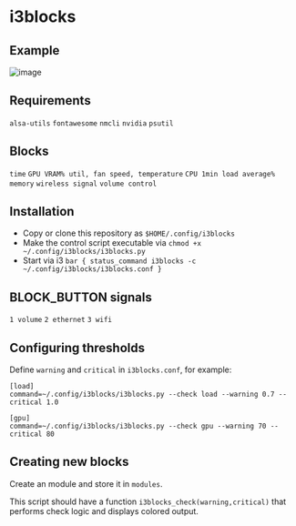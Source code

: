 # i3blocks

## Example
![image](https://github.com/mikeredev/i3blocks/assets/132297919/e029ff01-dd68-4b3c-8629-259a52da41d0)


## Requirements
`alsa-utils`
`fontawesome`
`nmcli`
`nvidia`
`psutil`

## Blocks
`time`
`GPU VRAM% util, fan speed, temperature`
`CPU 1min load average%`
`memory`
`wireless signal`
`volume control`

## Installation
- Copy or clone this repository as `$HOME/.config/i3blocks`
- Make the control script executable via `chmod +x ~/.config/i3blocks/i3blocks.py`
- Start via i3 `bar { status_command i3blocks -c ~/.config/i3blocks/i3blocks.conf }`

## BLOCK_BUTTON signals
`1 volume`
`2 ethernet`
`3 wifi`

## Configuring thresholds
Define `warning` and `critical` in `i3blocks.conf`, for example:
```
[load]
command=~/.config/i3blocks/i3blocks.py --check load --warning 0.7 --critical 1.0

[gpu]
command=~/.config/i3blocks/i3blocks.py --check gpu --warning 70 --critical 80
```

## Creating new blocks
Create an module and store it in `modules`.

This script should have a function `i3blocks_check(warning,critical)` that performs check logic and displays colored output.
